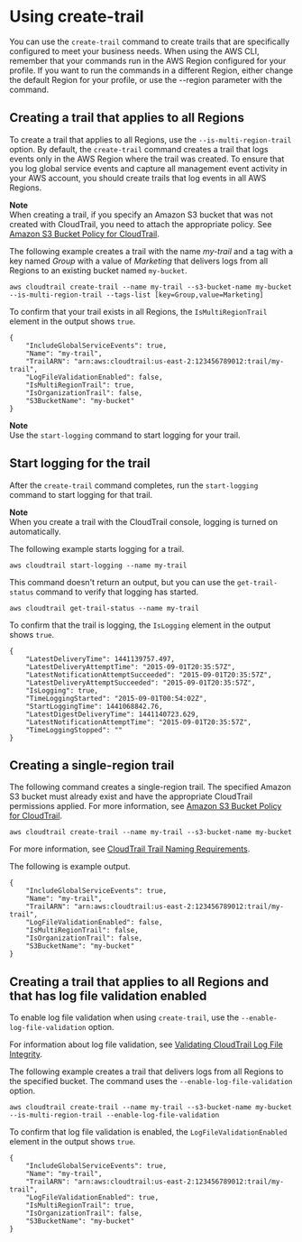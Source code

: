 # Using create\-trail<a name="cloudtrail-create-and-update-a-trail-by-using-the-aws-cli-create-trail"></a>

You can use the `create-trail` command to create trails that are specifically configured to meet your business needs\. When using the AWS CLI, remember that your commands run in the AWS Region configured for your profile\. If you want to run the commands in a different Region, either change the default Region for your profile, or use the \-\-region parameter with the command\.

## Creating a trail that applies to all Regions<a name="cloudtrail-create-and-update-a-trail-by-using-the-aws-cli-examples-mrt"></a>

To create a trail that applies to all Regions, use the `--is-multi-region-trail` option\. By default, the `create-trail` command creates a trail that logs events only in the AWS Region where the trail was created\. To ensure that you log global service events and capture all management event activity in your AWS account, you should create trails that log events in all AWS Regions\.

**Note**  
When creating a trail, if you specify an Amazon S3 bucket that was not created with CloudTrail, you need to attach the appropriate policy\. See [Amazon S3 Bucket Policy for CloudTrail](create-s3-bucket-policy-for-cloudtrail.md)\.

The following example creates a trail with the name *my\-trail* and a tag with a key named *Group* with a value of *Marketing* that delivers logs from all Regions to an existing bucket named `my-bucket`\.

```
aws cloudtrail create-trail --name my-trail --s3-bucket-name my-bucket --is-multi-region-trail --tags-list [key=Group,value=Marketing]
```

To confirm that your trail exists in all Regions, the `IsMultiRegionTrail` element in the output shows `true`\.

```
{
    "IncludeGlobalServiceEvents": true, 
    "Name": "my-trail", 
    "TrailARN": "arn:aws:cloudtrail:us-east-2:123456789012:trail/my-trail", 
    "LogFileValidationEnabled": false, 
    "IsMultiRegionTrail": true, 
    "IsOrganizationTrail": false,
    "S3BucketName": "my-bucket"
}
```

**Note**  
Use the `start-logging` command to start logging for your trail\.

## Start logging for the trail<a name="cloudtrail-create-and-update-a-trail-by-using-the-aws-cli-examples-single-start-logging"></a>

After the `create-trail` command completes, run the `start-logging` command to start logging for that trail\.

**Note**  
When you create a trail with the CloudTrail console, logging is turned on automatically\.

The following example starts logging for a trail\.

```
aws cloudtrail start-logging --name my-trail
```

This command doesn't return an output, but you can use the `get-trail-status` command to verify that logging has started\.

```
aws cloudtrail get-trail-status --name my-trail
```

To confirm that the trail is logging, the `IsLogging` element in the output shows `true`\.

```
{
    "LatestDeliveryTime": 1441139757.497, 
    "LatestDeliveryAttemptTime": "2015-09-01T20:35:57Z", 
    "LatestNotificationAttemptSucceeded": "2015-09-01T20:35:57Z", 
    "LatestDeliveryAttemptSucceeded": "2015-09-01T20:35:57Z", 
    "IsLogging": true, 
    "TimeLoggingStarted": "2015-09-01T00:54:02Z", 
    "StartLoggingTime": 1441068842.76, 
    "LatestDigestDeliveryTime": 1441140723.629, 
    "LatestNotificationAttemptTime": "2015-09-01T20:35:57Z", 
    "TimeLoggingStopped": ""
}
```

## Creating a single\-region trail<a name="cloudtrail-create-and-update-a-trail-by-using-the-aws-cli-examples-single"></a>

The following command creates a single\-region trail\. The specified Amazon S3 bucket must already exist and have the appropriate CloudTrail permissions applied\. For more information, see [Amazon S3 Bucket Policy for CloudTrail](create-s3-bucket-policy-for-cloudtrail.md)\.

```
aws cloudtrail create-trail --name my-trail --s3-bucket-name my-bucket
```

For more information, see [CloudTrail Trail Naming Requirements](cloudtrail-trail-naming-requirements.md)\.

The following is example output\.

```
{
    "IncludeGlobalServiceEvents": true, 
    "Name": "my-trail", 
    "TrailARN": "arn:aws:cloudtrail:us-east-2:123456789012:trail/my-trail", 
    "LogFileValidationEnabled": false,
    "IsMultiRegionTrail": false,
    "IsOrganizationTrail": false, 
    "S3BucketName": "my-bucket"
}
```

## Creating a trail that applies to all Regions and that has log file validation enabled<a name="cloudtrail-create-and-update-a-trail-by-using-the-aws-cli-examples-mrtlfi"></a>

To enable log file validation when using `create-trail`, use the `--enable-log-file-validation` option\.

For information about log file validation, see [Validating CloudTrail Log File Integrity](cloudtrail-log-file-validation-intro.md)\.

The following example creates a trail that delivers logs from all Regions to the specified bucket\. The command uses the `--enable-log-file-validation` option\. 

```
aws cloudtrail create-trail --name my-trail --s3-bucket-name my-bucket --is-multi-region-trail --enable-log-file-validation
```

To confirm that log file validation is enabled, the `LogFileValidationEnabled` element in the output shows `true`\.

```
{
    "IncludeGlobalServiceEvents": true, 
    "Name": "my-trail", 
    "TrailARN": "arn:aws:cloudtrail:us-east-2:123456789012:trail/my-trail", 
    "LogFileValidationEnabled": true, 
    "IsMultiRegionTrail": true, 
    "IsOrganizationTrail": false,
    "S3BucketName": "my-bucket"
}
```